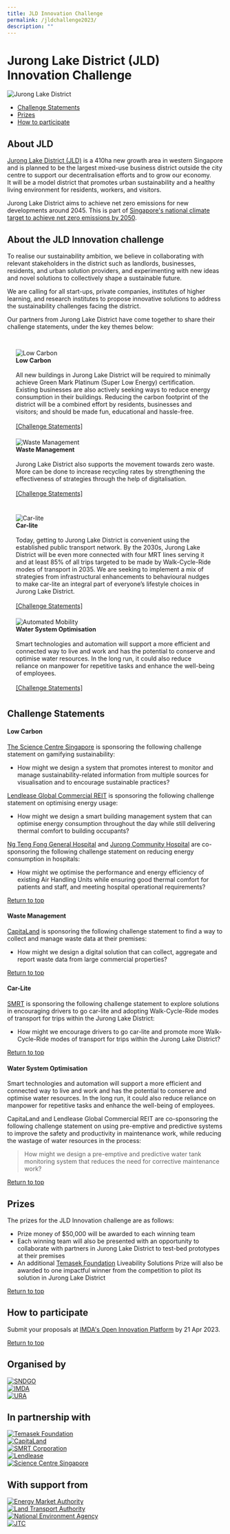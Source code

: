 ```yaml
---
title: JLD Innovation Challenge
permalink: /jldchallenge2023/
description: ""
---
```

# Jurong Lake District (JLD) Innovation Challenge
![Jurong Lake District](/images/JLD/Jurong%20Lake%20District.jpeg)

* [Challenge Statements](/jldchallenge2023/#about_the_JLD_innovation_challenge)
*  [Prizes]()
*  [How to participate]()

## About JLD

[Jurong Lake District (JLD)](https://www.jld.gov.sg/) is a 410ha new growth area in western Singapore and is planned to be the largest mixed-use business district outside the city centre to support our decentralisation efforts and to grow our economy. It will be a model district that promotes urban sustainability and a healthy living environment for residents, workers, and visitors.  
  
Jurong Lake District aims to achieve net zero emissions for new developments around 2045. This is part of [Singapore's national climate target to achieve net zero emissions by 2050](https://www.nccs.gov.sg/media/press-releases/singapore-commits-to-achieve-net-zero/). 

## About the JLD Innovation challenge

To realise our sustainability ambition, we believe in collaborating with relevant stakeholders in the district such as landlords, businesses, residents, and urban solution providers, and experimenting with new ideas and novel solutions to collectively shape a sustainable future.

We are calling for all start-ups, private companies, institutes of higher learning, and research institutes to propose innovative solutions to address the sustainability challenges facing the district.

Our partners from Jurong Lake District have come together to share their challenge statements, under the key themes below:

<div class="row" style="padding: 20px 0px 0px 0px;">

<div class="col" style="padding: 10px 20px 10px 20px;">
<img src="/images/JLD/JLD-Low-Carbon.jpg" alt="Low Carbon"><br><div class="header"><b>Low Carbon</b></div><br>All new buildings in Jurong Lake District will be required to minimally achieve Green Mark Platinum (Super Low Energy) certification. Existing businesses are also actively seeking ways to reduce energy consumption in their buildings. Reducing the carbon footprint of the district will be a combined effort by residents, businesses and visitors; and should be made fun, educational and hassle-free.<br><br><a href="">[Challenge Statements]</a></div>
	
<div class="col" style="padding: 10px 20px 10px 20px;">
<img src="/images/JLD/JLD-Waste-Management.jpg" alt="Waste Management"><br><div class="header"><b>Waste Management</b></div><br>Jurong Lake District also supports the movement towards zero waste. More can be done to increase recycling rates by strengthening the effectiveness of strategies through the help of digitalisation.<br><br><a href="">[Challenge Statements]</a></div>

</div>

<div class="row" style="padding: 20px 0px 0px 0px;">

<div class="col" style="padding: 10px 20px 10px 20px;">
<img src="/images/JLD/JLD-Car-Lite.jpg" alt="Car-lite"><br><div class="header"><b>Car-lite</b></div><br>Today, getting to Jurong Lake District is convenient using the established public transport network. By the 2030s, Jurong Lake District will be even more connected with four MRT lines serving it and at least 85% of all trips targeted to be made by Walk-Cycle-Ride modes of transport in 2035. We are seeking to implement a mix of strategies from infrastructural enhancements to behavioural nudges to make car-lite an integral part of everyone’s lifestyle choices in Jurong Lake District.<br><br><a href="">[Challenge Statements]</a></div>
	
<div class="col" style="padding: 10px 20px 10px 20px;">
<img src="/images/JLD/JLD-Automated-Mobility.jpg" alt="Automated Mobility"><br><div class="header"><b>Water System Optimisation</b></div><br>Smart technologies and automation will support a more efficient and connected way to live and work and has the potential to conserve and optimise water resources. In the long run, it could also reduce reliance on manpower for repetitive tasks and enhance the well-being of employees.<br><br><a href="">[Challenge Statements]</a></div>

</div>

## Challenge Statements

#### Low Carbon

[The Science Centre Singapore]() is sponsoring the following challenge statement on gamifying sustainability:

* How might we design a system that promotes interest to monitor and manage sustainability-related information from multiple sources for visualisation and to encourage sustainable practices?

[Lendlease Global Commercial REIT]() is sponsoring the following challenge statement on optimising energy usage: 

* How might we design a smart building management system that can optimise energy consumption throughout the day while still delivering thermal comfort to building occupants?

[Ng Teng Fong General Hospital]() and [Jurong Community Hospital]() are co-sponsoring the following challenge statement on reducing energy consumption in hospitals:

* How might we optimise the performance and energy efficiency of existing Air Handling Units while ensuring good thermal comfort for patients and staff, and meeting hospital operational requirements?

[Return to top](#transforming-singapore-through-technology)

#### Waste Management

[CapitaLand]() is sponsoring the following challenge statement to find a way to collect and manage waste data at their premises:

* How might we design a digital solution that can collect, aggregate and report waste data from large commercial properties?

[Return to top](#transforming-singapore-through-technology)

#### Car-Lite

[SMRT]() is sponsoring the following challenge statement to explore solutions in encouraging drivers to go car-lite and adopting Walk-Cycle-Ride modes of transport for trips within the Jurong Lake District:

* How might we encourage drivers to go car-lite and promote more Walk-Cycle-Ride modes of transport for trips within the Jurong Lake District?

[Return to top](#transforming-singapore-through-technology)

#### Water System Optimisation

Smart technologies and automation will support a more efficient and connected way to live and work and has the potential to conserve and optimise water resources. In the long run, it could also reduce reliance on manpower for repetitive tasks and enhance the well-being of employees.

CapitaLand and Lendlease Global Commercial REIT are co-sponsoring the following challenge statement on using pre-emptive and predictive systems to improve the safety and productivity in maintenance work, while reducing the wastage of water resources in the process:

> How might we design a pre-emptive and predictive water tank monitoring system that reduces the need for corrective maintenance work?

[Return to top](#transforming-singapore-through-technology)

## Prizes

The prizes for the JLD Innovation challenge are as follows:

* Prize money of $50,000 will be awarded to each winning team
* Each winning team will also be presented with an opportunity to collaborate with partners in Jurong Lake District to test-bed prototypes at their premises
* An additional [Temasek Foundation](https://www.temasekfoundation.org.sg/) Liveability Solutions Prize will also be awarded to one impactful winner from the competition to pilot its solution in Jurong Lake District

[Return to top](#transforming-singapore-through-technology)

## How to participate

Submit your proposals at [IMDA's Open Innovation Platform](https://www.openinnovation.sg/imda) by 21 Apr 2023.

[Return to top](#transforming-singapore-through-technology)



## Organised by

<div class="row">

<div class="col"><a href="https://www.smartnation.gov.sg/" target="new"><img src="/images/JLD/JLD-Logos-SNDGO.jpeg" alt="SNDGO" title="SNDGO"/></a></div>

<div class="col"><a href="https://www.imda.gov.sg/" target="new"><img src="/images/JLD/JLD-Logos-IMDA.jpeg" alt="IMDA" title="IMDA"/></a></div>
	
<div class="col"><a href="https://www.ura.gov.sg/" target="new"><img src="/images/JLD/JLD-Logos-URA.jpeg" alt="URA" title="URA"/></a></div>

</div>

## In partnership with

<div class="row">

<div class="col"><a href="https://www.temasekfoundation.org.sg/" target="new"><img src="/images/JLD/JLD-Logos-Temasek.jpeg" alt="Temasek Foundation" title="Temasek Foundation"/></a></div>
	
<div class="col"><a href="https://www.capitaland.com/" target="new"><img src="/images/JLD/JLD-Logos-Capitaland.jpeg" alt="CapitaLand" title="CapitaLand"/></a></div>

<div class="col"><a href="https://www.smrt.com.sg/" target="new"><img src="/images/JLD/JLD-Logos-SMRT.jpeg" alt="SMRT Corporation" title="SMRT Corporation"/></a></div>

</div>
	
<div class="row">	

<div class="col"><a href="https://www.lendlease.com/sg/" target="new"><img src="/images/JLD/JLD-Logos-Lendlease.jpeg" alt="Lendlease" title="Lendlease"/></a></div>
	
<div class="col"><a href="https://www.science.edu.sg/" target="new"><img src="/images/JLD/JLD-Logos-SC.jpeg" alt="Science Centre Singapore" title="Science Centre Singapore"/></a></div>

<div class="col"></div>
	
</div>

## With support from

<div class="row">

<div class="col"><a href="https://www.ema.gov.sg/" target="new"><img src="/images/JLD/JLD-Logos-EMA.jpeg" alt="Energy Market Authority" title="Energy Market Authority"/></a></div>
	
<div class="col"><a href="https://www.lta.gov.sg/" target="new"><img src="/images/JLD/JLD-Logos-LTA.jpeg" alt="Land Transport Authority" title="Land Transport Authority"/></a></div>

<div class="col"><a href="https://www.nea.gov.sg/" target="new"><img src="/images/JLD/JLD-Logos-NEA.jpeg" alt="National Environment Agency" title="National Environment Agency"/></a></div>

</div>

<div class="row">

<div class="col"><a href="https://www.jtc.gov.sg/" target="new"><img src="/images/JLD/JLD-Logos-JTC.jpeg" alt="JTC" title="JTC"/></a></div>
	
<div class="col"></div>

<div class="col"></div>
	
</div>